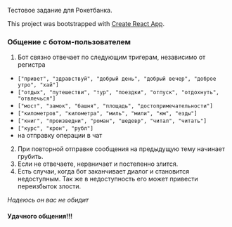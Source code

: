 Тестовое задание для Рокетбанка.

This project was bootstrapped with [Create React App](https://github.com/facebookincubator/create-react-app).

### Общение с ботом-пользователем
1. Бот связно отвечает по следующим тригерам, независимо от регистра
- `["привет", "здравствуй", "добрый день", "добрый вечер", "доброе утро", "хай"]`
- `["отдых", "путешестви", "тур", "поездки", "отпуск", "отдохнуть", "отвлечься"]`
- `["мост", "замок", "башня", "площадь", "достопримечательности"]`
- `["километров", "километра", "миль", "мили", "км", "езды"]`
- `["книг", "произведни", "роман", "шедевр", "читал", "читать"]`
- `["курс", "крон", "рубл"]`
- на отправку операции в чат
2. При повторной отправке сообщения на предыдущую тему начинает грубить.
3. Если не отвечаете, нервничает и постепенно злится.
4. Есть случаи, когда бот заканчивает диалог и становится недоступным.
Так же в недоступность его может привести переизбыток злости.

*Надеюсь он вас не обидит*

#### Удачного общения!!!